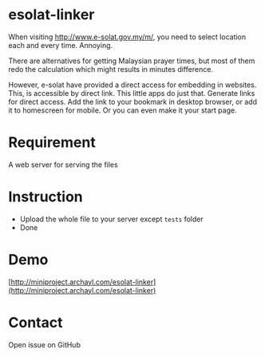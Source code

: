 esolat-linker
=============

When visiting http://www.e-solat.gov.my/m/, you need to select location each and every time. Annoying.

There are alternatives for getting Malaysian prayer times, but most of them redo the calculation which might results in minutes difference.

However, e-solat have provided a direct access for embedding in websites. This, is accessible by direct link. This little apps do just that. Generate links for direct access. Add the link to your bookmark in desktop browser, or add it to homescreen for mobile. Or you can even make it your start page.


Requirement
===========

A web server for serving the files

Instruction
===========

- Upload the whole file to your server except `tests` folder
- Done

Demo
====

[http://miniproject.archayl.com/esolat-linker](http://miniproject.archayl.com/esolat-linker)

Contact
====

Open issue on GitHub
